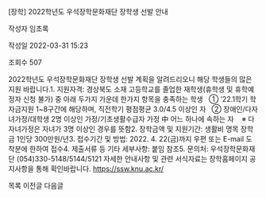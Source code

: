 [장학] 2022학년도 우석장학문화재단 장학생 선발 안내



작성자
임초록


작성일
2022-03-31 15:23


조회수
507




﻿2022학년도 우석장학문화재단 장학생 선발 계획을 알려드리오니 해당 학생들의 많은 지원 바랍니다.1. 지원자격: 경상북도 소재 고등학교를 졸업한 재학생(휴학생 및 휴학예정자 신청 불가) 중 아래 두가지 가운데 한가지 항목을 충족하는 학생   ① ’22.1학기 학자금지원 1~8구간에 해당하며, 직전학기 평점평균 3.0/4.5 이상인 자   ② 장애인/다자녀가정/대학생 2명 이상인 가정/기초생활수급자 가정 中 어느 하나에 속하는 자    ※ 다자녀가정은 자녀가 3명 이상인 경우를 뜻함2. 장학금액 및 지원기간: 생활비 명목 장학금 1인당 300만원/년3. 접수기간 및 방법: 2022. 4. 22(금)까지 우편 또는 E-mail 도착분에 한하여 접수4. 제출서류 등 기타 세부사항: 붙임 참조5. 문의처: 우석장학문화재단 (054)330-5148/5144/5121 자세한 안내사항 및 관련 서식자료는 장학홈페이지 공지사항을 통해 확인바랍니다. https://ssw.knu.ac.kr/





목록
이전글
다음글




